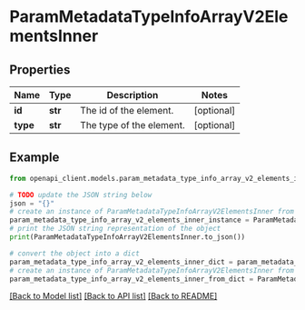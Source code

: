 # ParamMetadataTypeInfoArrayV2ElementsInner


## Properties

Name | Type | Description | Notes
------------ | ------------- | ------------- | -------------
**id** | **str** | The id of the element. | [optional] 
**type** | **str** | The type of the element. | [optional] 

## Example

```python
from openapi_client.models.param_metadata_type_info_array_v2_elements_inner import ParamMetadataTypeInfoArrayV2ElementsInner

# TODO update the JSON string below
json = "{}"
# create an instance of ParamMetadataTypeInfoArrayV2ElementsInner from a JSON string
param_metadata_type_info_array_v2_elements_inner_instance = ParamMetadataTypeInfoArrayV2ElementsInner.from_json(json)
# print the JSON string representation of the object
print(ParamMetadataTypeInfoArrayV2ElementsInner.to_json())

# convert the object into a dict
param_metadata_type_info_array_v2_elements_inner_dict = param_metadata_type_info_array_v2_elements_inner_instance.to_dict()
# create an instance of ParamMetadataTypeInfoArrayV2ElementsInner from a dict
param_metadata_type_info_array_v2_elements_inner_from_dict = ParamMetadataTypeInfoArrayV2ElementsInner.from_dict(param_metadata_type_info_array_v2_elements_inner_dict)
```
[[Back to Model list]](../README.md#documentation-for-models) [[Back to API list]](../README.md#documentation-for-api-endpoints) [[Back to README]](../README.md)


